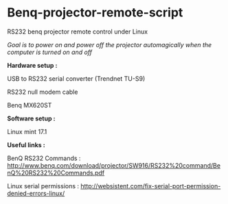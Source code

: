 # Benq-projector-remote-script

RS232 benq projector remote control under Linux

<i>Goal is to power on and power off the projector automagically when the computer is turned on and off</i>


<b> Hardware setup :</b>

USB to RS232 serial converter (Trendnet TU-S9)

RS232 null modem cable

Benq MX620ST


<b>Software setup :</b>

Linux mint 17.1


<b>Useful links :</b>

BenQ RS232 Commands : http://www.benq.com/download/projector/SW916/RS232%20command/BenQ%20RS232%20Commands.pdf

Linux serial permissions : http://websistent.com/fix-serial-port-permission-denied-errors-linux/

